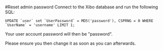 <!--toc=getting_started-->
#Reset admin password
Connect to the Xibo database and run the following SQL:

```mysql
UPDATE `user` set `UserPassword` = MD5('password'), CSPRNG = 0 WHERE `UserName` = 'username' LIMIT 1;
```

Your user account password will then be "password".

Please ensure you then change it as soon as you can afterwards.